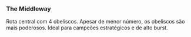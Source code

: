 ### The Middleway
Rota central com 4 obeliscos. Apesar de menor número, os obeliscos são mais poderosos. Ideal para campeões estratégicos e de alto burst.